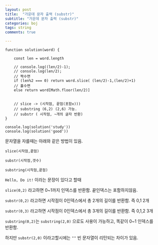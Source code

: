```yaml
---
layout: post
title:  "가운데 문자 출력 (substr)"
subtitle: "가운데 문자 출력 (substr)"
categories: boj
tags: string
comments: true

---
```


```
function solution(word) {

    const len = word.length

    // console.log((len/2)-1);
    // console.log(len/2);
    // 짝수면
    if (len%2 === 0) return word.slice( (len/2)-1,(len/2)+1)
    // 홀수면
    else return word[Math.floor(len/2)]


    // slice -> (시작점, 끝점(포함x)))
    // substring (6,2) (2,6) 가능.
    // substr ( 시작점, ~개의 글자 반환)
}  

console.log(solution('study'))
console.log(solution('good'))
```

문자열을 자를때는 아래와 같은 방법이 있음.

`slice(시작점,끝점)`

`substr(시작점,갯수)`

`substring(시작점,끝점)`

`Hello, Do it!` 이라는 문장이 있다고 할때

`slice(0,2)` 라고하면 0~1까지 인덱스를 반환함. 끝인덱스는 포함하지않음.

`substr(0,2)` 라고하면 시작점이 0인덱스에서 총 2개의 길이를 반환함. 즉 0,1 2개

`substr(0,3)` 라고하면 시작점이 0인덱스에서 총 3개의 길이를 반환함. 즉 0,1,2 3개

`substring(0,2)`는 `substring(2,0)` 으로도 사용이 가능하고, 똑같이 0~1 인덱스를 반환함.

하지만 `substr(2,0)` 이라고할시에는 `""` 빈 문자열이 리턴되는 차이가 있음.